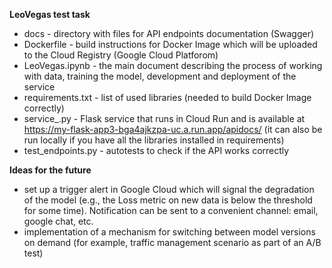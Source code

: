 **LeoVegas test task**

- docs - directory with files for API endpoints documentation (Swagger)
- Dockerfile - build instructions for Docker Image which will be uploaded to the Cloud Registry (Google Cloud Platforom)
- LeoVegas.ipynb - the main document describing the process of working with data, training the model, development and deployment of the service
- requirements.txt - list of used libraries (needed to build Docker Image correctly)
- service_.py - Flask service that runs in Cloud Run and is available at https://my-flask-app3-bga4ajkzpa-uc.a.run.app/apidocs/ (it can also be run locally if you have all the libraries installed in requirements)
- test_endpoints.py - autotests to check if the API works correctly



**Ideas for the future**

- set up a trigger alert in Google Cloud which will signal the degradation of the model (e.g., the Loss metric on new data is below the threshold for some time). Notification can be sent to a convenient channel: email, google chat, etc.
- implementation of a mechanism for switching between model versions on demand (for example, traffic management scenario as part of an A/B test)
